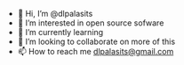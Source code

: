 - 👋 Hi, I’m @dlpalasits
- 👀 I’m interested in open source sofware
- 🌱 I’m currently learning 
- 💞️ I’m looking to collaborate on more of this
- 📫 How to reach me dlpalasits@gmail.com

<!---
dlpalasits/dlpalasits is a ✨ special ✨ repository because its `README.md` (this file) appears on your GitHub profile.
You can click the Preview link to take a look at your changes.
--->
